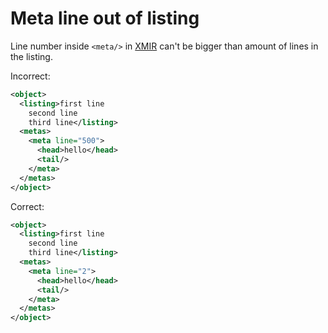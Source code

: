 # Meta line out of listing

Line number inside `<meta/>` in [XMIR] can't be bigger than amount of lines
in the listing.

Incorrect:

```xml
<object>
  <listing>first line
    second line
    third line</listing>
  <metas>
    <meta line="500">
      <head>hello</head>
      <tail/>
    </meta>
  </metas>
</object>
```

Correct:

```xml
<object>
  <listing>first line
    second line
    third line</listing>
  <metas>
    <meta line="2">
      <head>hello</head>
      <tail/>
    </meta>
  </metas>
</object>
```

[XMIR]: https://news.eolang.org/2022-11-25-xmir-guide.html